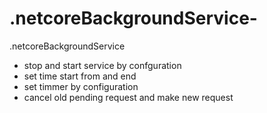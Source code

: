 # .netcoreBackgroundService-
.netcoreBackgroundService 


- stop and start service by confguration
- set time start from and end
- set timmer by configuration
- cancel old pending request and make new request 
